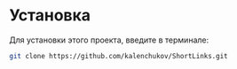 # Установка
Для установки этого проекта, введите в терминале:

```bash
git clone https://github.com/kalenchukov/ShortLinks.git
```
